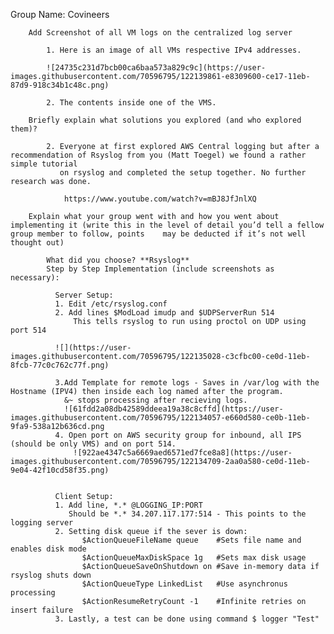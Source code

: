Group Name: Covineers

        Add Screenshot of all VM logs on the centralized log server

            1. Here is an image of all VMs respective IPv4 addresses.
            
            ![24735c231d7bcb00ca6baa573a829c9c](https://user-images.githubusercontent.com/70596795/122139861-e8309600-ce17-11eb-87d9-918c34b1c48c.png)

            2. The contents inside one of the VMS. 

        Briefly explain what solutions you explored (and who explored them)?
        
            2. Everyone at first explored AWS Central logging but after a recommendation of Rsyslog from you (Matt Toegel) we found a rather simple tutorial
               on rsyslog and completed the setup together. No further research was done.
                
                https://www.youtube.com/watch?v=mBJ8JfJnlXQ

        Explain what your group went with and how you went about implementing it (write this in the level of detail you’d tell a fellow group member to follow, points    may be deducted if it’s not well thought out)

            What did you choose? **Rsyslog**
            Step by Step Implementation (include screenshots as necessary):
              
              Server Setup: 
              1. Edit /etc/rsyslog.conf
              2. Add lines $ModLoad imudp and $UDPServerRun 514
                  This tells rsyslog to run using proctol on UDP using port 514
                  
              ![](https://user-images.githubusercontent.com/70596795/122135028-c3cfbc00-ce0d-11eb-8fcb-77c0c762c77f.png)
              
              3.Add Template for remote logs - Saves in /var/log with the Hostname (IPV4) then inside each log named after the program. 
                &~ stops processing after recieving logs. 
                ![61fdd2a08db42589ddeea19a38c8cffd](https://user-images.githubusercontent.com/70596795/122134057-e660d580-ce0b-11eb-9fa9-538a12b636cd.png
              4. Open port on AWS security group for inbound, all IPS (should be only VMS) and on port 514. 
                  ![922ae4347c5a6669aed6571ed7fce8a8](https://user-images.githubusercontent.com/70596795/122134709-2aa0a580-ce0d-11eb-9e04-42f10cd58f35.png)

                
              Client Setup: 
              1. Add line, *.* @LOGGING_IP:PORT 
                 Should be *.* 34.207.117.177:514 - This points to the logging server 
              2. Setting disk queue if the sever is down:
                    $ActionQueueFileName queue    #Sets file name and enables disk mode 
                    $ActionQueueMaxDiskSpace 1g   #Sets max disk usage 
                    $ActionQueueSaveOnShutdown on #Save in-memory data if rsyslog shuts down 
                    $ActionQueueType LinkedList   #Use asynchronus processing 
                    $ActionResumeRetryCount -1    #Infinite retries on insert failure
              3. Lastly, a test can be done using command $ logger "Test" 

                

